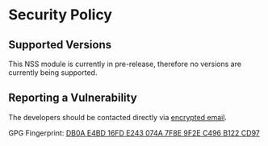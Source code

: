# Security Policy

## Supported Versions

This NSS module is currently in pre-release, 
therefore no versions are currently being supported.

## Reporting a Vulnerability

The developers should be contacted directly via [encrypted email](mailto:info@cyberninjas.com).

GPG Fingerprint: [DB0A E4BD 16FD E243 074A 7F8E 9F2E C496 B122 CD97](https://keyserver.ubuntu.com/pks/lookup?op=get&search=0x9F2EC496B122CD97)
